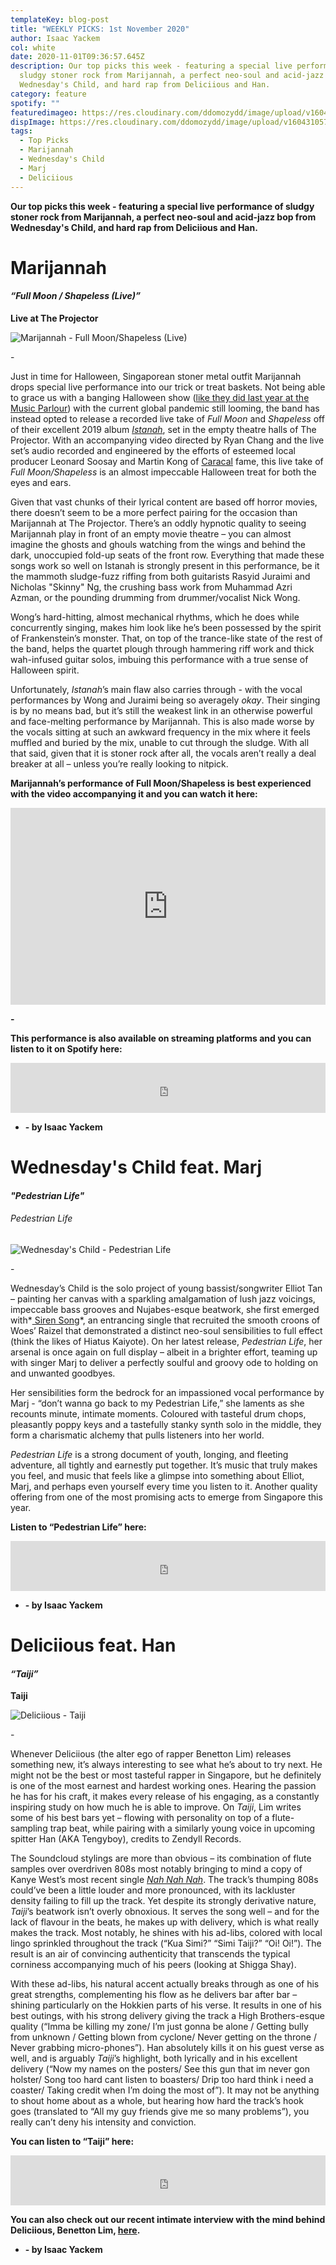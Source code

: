 ```yaml
---
templateKey: blog-post
title: "WEEKLY PICKS: 1st November 2020"
author: Isaac Yackem
col: white
date: 2020-11-01T09:36:57.645Z
description: Our top picks this week - featuring a special live performance of
  sludgy stoner rock from Marijannah, a perfect neo-soul and acid-jazz bop from
  Wednesday's Child, and hard rap from Deliciious and Han.
category: feature
spotify: ""
featuredimageo: https://res.cloudinary.com/ddomozydd/image/upload/v1604310573/weeklybanner_w6621v.jpg
dispImage: https://res.cloudinary.com/ddomozydd/image/upload/v1604310573/weeklycard_dm5rbh.jpg
tags:
  - Top Picks
  - Marijannah
  - Wednesday's Child
  - Marj
  - Deliciious
---
```

**Our top picks this week - featuring a special live performance of sludgy stoner rock from Marijannah, a perfect neo-soul and acid-jazz bop from Wednesday's Child, and hard rap from Deliciious and Han.**

# Marijannah

#### ***“Full Moon / Shapeless (Live)”***

**Live at The Projector**

![Marijannah - Full Moon/Shapeless (Live)](https://res.cloudinary.com/ddomozydd/image/upload/v1604309004/marijannah800_zhbevp.jpg "Marijannah - Full Moon/Shapeless (Live)")

\-

Just in time for Halloween, Singaporean stoner metal outfit Marijannah drops special live performance into our trick or treat baskets. Not being able to grace us with a banging Halloween show ([like they did last year at the Music Parlour](https://youtu.be/xbG25s1fZJk)) with the current global pandemic still looming, the band has instead opted to release a recorded live take of *Full Moon* and *Shapeless* off of their excellent 2019 album *[Istanah](https://open.spotify.com/album/7MhVZ12kVutOW6MmPfMgy2?si=_v3JB91DRiKNKrkZwlM8ig)*, set in the empty theatre halls of The Projector. With an accompanying video directed by Ryan Chang and the live set’s audio recorded and engineered by the efforts of esteemed local producer Leonard Soosay and Martin Kong of [Caracal](https://open.spotify.com/track/0H4RRziblZN0ACWV2I4ddN?si=ejGdoZ5xSnSNq0wObdRaFA) fame, this live take of *Full Moon/Shapeless* is an almost impeccable Halloween treat for both the eyes and ears. 

Given that vast chunks of their lyrical content are based off horror movies, there doesn’t seem to be a more perfect pairing for the occasion than Marijannah at The Projector. There’s an oddly hypnotic quality to seeing Marijannah play in front of an empty movie theatre – you can almost imagine the ghosts and ghouls watching from the wings and behind the dark, unoccupied fold-up seats of the front row. Everything that made these songs work so well on Istanah is strongly present in this performance, be it the mammoth sludge-fuzz riffing from both guitarists Rasyid Juraimi and Nicholas "Skinny" Ng, the crushing bass work from Muhammad Azri Azman, or the pounding drumming from drummer/vocalist Nick Wong. 

Wong’s hard-hitting, almost mechanical rhythms, which he does while concurrently singing, makes him look like he’s been possessed by the spirit of Frankenstein’s monster. That, on top of the trance-like state of the rest of the band, helps the quartet plough through hammering riff work and thick wah-infused guitar solos, imbuing this performance with a true sense of Halloween spirit. 

Unfortunately, *Istanah*’s main flaw also carries through - with the vocal performances by Wong and Juraimi being so averagely *okay*. Their singing is by no means bad, but it’s still the weakest link in an otherwise powerful and face-melting performance by Marijannah. This is also made worse by the vocals sitting at such an awkward frequency in the mix where it feels muffled and buried by the mix, unable to cut through the sludge. With all that said, given that it is stoner rock after all, the vocals aren’t really a deal breaker at all – unless you’re really looking to nitpick.

**Marijannah’s performance of Full Moon/Shapeless is best experienced with the video accompanying it and you can watch it here:**

<iframe width="100%" height="315" src="https://www.youtube.com/embed/Cx1pKL514Vs" frameborder="0" allow="accelerometer; autoplay; clipboard-write; encrypted-media; gyroscope; picture-in-picture" allowfullscreen></iframe>

**\-**

**This performance is also available on streaming platforms and you can listen to it on Spotify here:**

<iframe src="https://open.spotify.com/embed/album/0rl7O5XyJSb2jwmjbyVcdR" width="100%" height="80" frameborder="0" allowtransparency="true" allow="encrypted-media"></iframe>

* **\- by Isaac Yackem**

# Wednesday's Child feat. Marj

#### ***"Pedestrian Life"***

###### Pedestrian Life

![Wednesday's Child - Pedestrian Life](https://res.cloudinary.com/ddomozydd/image/upload/v1604309004/wedschild800_kl9jgn.jpg "Wednesday's Child - Pedestrian Life")

\-

Wednesday’s Child is the solo project of young bassist/songwriter Elliot Tan – painting her canvas with a sparkling amalgamation of lush jazz voicings, impeccable bass grooves and Nujabes-esque beatwork, she first emerged with*[ Siren Song](https://open.spotify.com/track/3BIoBQmtEuLWKe2Jmkw2Pg?si=8EXX5prHQyOCFFMl88wgaA)*, an entrancing single that recruited the smooth croons of Woes’ Raizel that demonstrated a distinct neo-soul sensibilities to full effect (think the likes of Hiatus Kaiyote). On her latest release, *Pedestrian Life*, her arsenal is once again on full display – albeit in a brighter effort, teaming up with singer Marj to deliver a perfectly soulful and groovy ode to holding on and unwanted goodbyes. 

Her sensibilities form the bedrock for an impassioned vocal performance by Marj - “don’t wanna go back to my Pedestrian Life,” she laments as she recounts minute, intimate moments. Coloured with tasteful drum chops, pleasantly poppy keys and a tastefully stanky synth solo in the middle, they form a charismatic alchemy that pulls listeners into her world.

*Pedestrian Life* is a strong document of youth, longing, and fleeting adventure, all tightly and earnestly put together. It’s music that truly makes you feel, and music that feels like a glimpse into something about Elliot, Marj, and perhaps even yourself every time you listen to it. Another quality offering from one of the most promising acts to emerge from Singapore this year.

**Listen to “Pedestrian Life” here:**

<iframe src="https://open.spotify.com/embed/track/0qIZWKS1NusKWdrGneQMKu" width="100%" height="80" frameborder="0" allowtransparency="true" allow="encrypted-media"></iframe>

* **\- by Isaac Yackem**

# Deliciious feat. Han

#### ***“Taiji”***

**Taiji**

![Deliciious - Taiji](https://res.cloudinary.com/ddomozydd/image/upload/v1604309003/Deliciious800_cjwhp5.jpg "Deliciious - Taiji")

\-

Whenever Deliciious (the alter ego of rapper Benetton Lim) releases something new, it’s always interesting to see what he’s about to try next. He might not be the best or most tasteful rapper in Singapore, but he definitely is one of the most earnest and hardest working ones. Hearing the passion he has for his craft, it makes every release of his engaging, as a constantly inspiring study on how much he is able to improve. On *Taiji*, Lim writes some of his best bars yet – flowing with personality on top of a flute-sampling trap beat, while pairing with a similarly young voice in upcoming spitter Han (AKA Tengyboy), credits to Zendyll Records. 

The Soundcloud stylings are more than obvious – its combination of flute samples over overdriven 808s most notably bringing to mind a copy of Kanye West’s most recent single *[Nah Nah Nah](https://open.spotify.com/track/065J6YUGz8tN0A3TkRrWtP?si=CtFocXpST7CmD2r6Y7waDQ)*. The track’s thumping 808s could’ve been a little louder and more pronounced, with its lackluster density failing to fill up the track. Yet despite its strongly derivative nature, *Taiji*’s beatwork isn’t overly obnoxious. It serves the song well – and for the lack of flavour in the beats, he makes up with delivery, which is what really makes the track. Most notably, he shines with his ad-libs, colored with local lingo sprinkled throughout the track (“Kua Simi?” “Simi Taiji?” “Oi! Oi!”). The result is an air of convincing authenticity that transcends the typical corniness accompanying much of his peers (looking at Shigga Shay).

With these ad-libs, his natural accent actually breaks through as one of his great strengths, complementing his flow as he delivers bar after bar – shining particularly on the Hokkien parts of his verse. It results in one of his best outings, with his strong delivery giving the track a High Brothers-esque quality (“Imma be killing my zone/ I’m just gonna be alone / Getting bully from unknown / Getting blown from cyclone/ Never getting on the throne / Never grabbing micro-phones”). Han absolutely kills it on his guest verse as well, and is arguably *Taiji*’s highlight, both lyrically and in his excellent delivery (“Now my names on the posters/ See this gun that im never gon holster/ Song too hard cant listen to boasters/ Drip too hard think i need a coaster/ Taking credit when I’m doing the most of”). It may not be anything to shout home about as a whole, but hearing how hard the track’s hook goes (translated to “All my guy friends give me so many problems”), you really can’t deny his intensity and conviction. 

**You can listen to “Taiji” here:**

<iframe src="https://open.spotify.com/embed/track/0V38uFiE0ZTtPZwt0gE0vE" width="100%" height="80" frameborder="0" allowtransparency="true" allow="encrypted-media"></iframe>

**You can also check out our recent intimate interview with the mind behind Deliciious, Benetton Lim, [here](https://bigduckmusic.com/features/2020-09-30-how-deliciious-is-bread/).**

* **\- by Isaac Yackem**